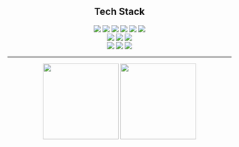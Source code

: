 <div align="center">
  <h2>Tech Stack</h2>
</div>
<div align="center">
  <span><img src="https://img.shields.io/badge/java-007396?style=for-the-badge&logo=java&logoColor=white"></span>
  <span><img src="https://img.shields.io/badge/kotlin-7F52FF?style=for-the-badge&logo=kotlin&logoColor=white"></span>
  <span><img src="https://img.shields.io/badge/spring-6DB33F?style=for-the-badge&logo=spring&logoColor=white"></span>
  <span><img src="https://img.shields.io/badge/spring boot-6DB33F?style=for-the-badge&logo=springboot&logoColor=white"></span>
  <span><img src="https://img.shields.io/badge/android-34A853?style=for-the-badge&logo=android&logoColor=white"></span>
  <span><img src="https://img.shields.io/badge/discord-5865F2?style=for-the-badge&logo=discord&logoColor=white"></span>
</div>
</div>
<div align="center">
  <span><img src="https://img.shields.io/badge/mysql-4479A1?style=for-the-badge&logo=mysql&logoColor=white"></span>
  <span><img src="https://img.shields.io/badge/postgreSQL-4169E1?style=for-the-badge&logo=postgresql&logoColor=white"></span>
  <span><img src="https://img.shields.io/badge/mariadb-003545?style=for-the-badge&logo=mariadb&logoColor=white"></span>
</div>
<div align="center">
  <span><img src="https://img.shields.io/badge/aws-FF9900?style=for-the-badge&logo=amazonwebservices&logoColor=white"></span>
  <span><img src="https://img.shields.io/badge/docker-2496ED?style=for-the-badge&logo=docker&logoColor=white"></span>
  <span><img src="https://img.shields.io/badge/portainer-13BEF9?style=for-the-badge&logo=portainer&logoColor=white"></span>
</div>
<hr/>
<div align="center">
  <a href="https://solved.ac/jewan"><img style="height:170px;" src="http://mazassumnida.wtf/api/v2/generate_badge?boj=jewan"/></a>
  <a href="https://github.com/Jewan1120"><img style="height:170px;" src="https://github-readme-stats.vercel.app/api/top-langs/?username=Jewan1120&hide=ada&layout=compact&theme=github_dark_dimmed"/></a>
</div>
